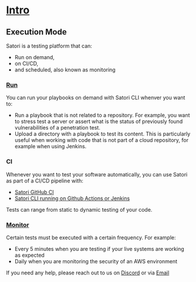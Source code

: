 # [Intro](README.md)
## Execution Mode

Satori is a testing platform that can:
- Run on demand, 
- on CI/CD,
- and scheduled, also known as monitoring

### [Run](run.md)

You can run your playbooks on demand with Satori CLI whenver you want to:
- Run a playbook that is not related to a repository. For example, you want to stress test a server or assert what is the status of previously found vulnerabilities of a penetration test.
- Upload a directory with a playbook to test its content. This is particularly useful when working with code that is not part of a cloud repository, for example when using Jenkins.

### CI

Whenever you want to test your software automatically, you can use Satori as part of a CI/CD pipeline with:
- [Satori GitHub CI](github_ci.md)
- [Satori CLI running on Github Actions or Jenkins](github_action.md)

Tests can range from static to dynamic testing of your code.

### [Monitor](monitor.md)

Certain tests must be executed with a certain frequency. For example:
- Every 5 minutes when you are testing if your live systems are working as expected
- Daily when you are monitoring the security of an AWS environment

If you need any help, please reach out to us on [Discord](https://discord.gg/F6Uzz7fc2s) or via [Email](mailto:support@satori-ci.com)
